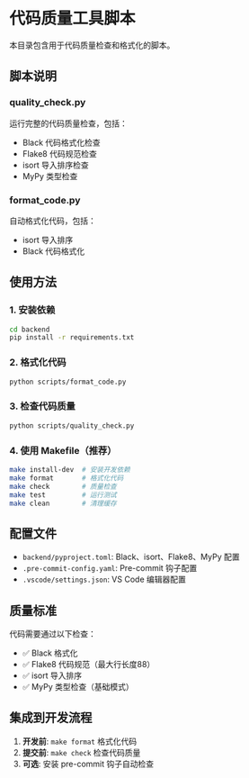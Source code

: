 # 代码质量工具脚本

本目录包含用于代码质量检查和格式化的脚本。

## 脚本说明

### quality_check.py
运行完整的代码质量检查，包括：
- Black 代码格式化检查
- Flake8 代码规范检查 
- isort 导入排序检查
- MyPy 类型检查

### format_code.py
自动格式化代码，包括：
- isort 导入排序
- Black 代码格式化

## 使用方法

### 1. 安装依赖
```bash
cd backend
pip install -r requirements.txt
```

### 2. 格式化代码
```bash
python scripts/format_code.py
```

### 3. 检查代码质量
```bash
python scripts/quality_check.py
```

### 4. 使用 Makefile（推荐）
```bash
make install-dev  # 安装开发依赖
make format       # 格式化代码
make check        # 质量检查
make test         # 运行测试
make clean        # 清理缓存
```

## 配置文件

- `backend/pyproject.toml`: Black、isort、Flake8、MyPy 配置
- `.pre-commit-config.yaml`: Pre-commit 钩子配置
- `.vscode/settings.json`: VS Code 编辑器配置

## 质量标准

代码需要通过以下检查：
- ✅ Black 格式化
- ✅ Flake8 代码规范（最大行长度88）
- ✅ isort 导入排序
- ✅ MyPy 类型检查（基础模式）

## 集成到开发流程

1. **开发前**: `make format` 格式化代码
2. **提交前**: `make check` 检查代码质量
3. **可选**: 安装 pre-commit 钩子自动检查